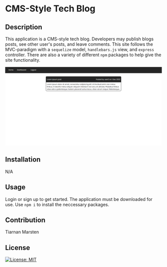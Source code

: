 # CMS-Style Tech Blog

## Description

This application is a CMS-style tech blog. Developers may publish blogs posts, see other user's posts, and leave comments. This site follows the MVC-paradigm with a `sequelize` model, `handlebars.js` view, and `express` controller. There are also a variety of different `npm` packages to help give the site functionality.

![Image of homepage](homepage.png)

## Installation

N/A

## Usage

Login or sign up to get started. The application must be downloaded for use. Use `npm i` to install the neccessary packages.

## Contribution

Tiarnan Marsten

## License

[![License: MIT](https://img.shields.io/badge/License-MIT-green.svg)](https://opensource.org/licenses/MIT)
